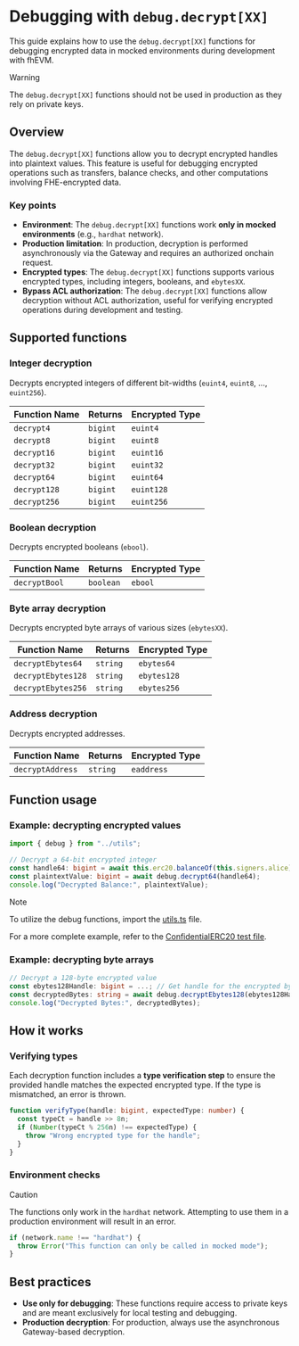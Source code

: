 # Debugging with `debug.decrypt[XX]`

This guide explains how to use the `debug.decrypt[XX]` functions for debugging encrypted data in mocked environments during development with fhEVM.

> [!WARNING]  
> The `debug.decrypt[XX]` functions should not be used in production as they rely on private keys.

## Overview

The `debug.decrypt[XX]` functions allow you to decrypt encrypted handles into plaintext values. This feature is useful for debugging encrypted operations such as transfers, balance checks, and other computations involving FHE-encrypted data.

### Key points

- **Environment**: The `debug.decrypt[XX]` functions work **only in mocked environments** (e.g., `hardhat` network).
- **Production limitation**: In production, decryption is performed asynchronously via the Gateway and requires an authorized onchain request.
- **Encrypted types**: The `debug.decrypt[XX]` functions supports various encrypted types, including integers, booleans, and `ebytesXX`.
- **Bypass ACL authorization**: The `debug.decrypt[XX]` functions allow decryption without ACL authorization, useful for verifying encrypted operations during development and testing.

## Supported functions

### Integer decryption

Decrypts encrypted integers of different bit-widths (`euint4`, `euint8`, ..., `euint256`).

| Function Name | Returns  | Encrypted Type |
| ------------- | -------- | -------------- |
| `decrypt4`    | `bigint` | `euint4`       |
| `decrypt8`    | `bigint` | `euint8`       |
| `decrypt16`   | `bigint` | `euint16`      |
| `decrypt32`   | `bigint` | `euint32`      |
| `decrypt64`   | `bigint` | `euint64`      |
| `decrypt128`  | `bigint` | `euint128`     |
| `decrypt256`  | `bigint` | `euint256`     |

### Boolean decryption

Decrypts encrypted booleans (`ebool`).

| Function Name | Returns   | Encrypted Type |
| ------------- | --------- | -------------- |
| `decryptBool` | `boolean` | `ebool`        |

### Byte array decryption

Decrypts encrypted byte arrays of various sizes (`ebytesXX`).

| Function Name      | Returns  | Encrypted Type |
| ------------------ | -------- | -------------- |
| `decryptEbytes64`  | `string` | `ebytes64`     |
| `decryptEbytes128` | `string` | `ebytes128`    |
| `decryptEbytes256` | `string` | `ebytes256`    |

### Address decryption

Decrypts encrypted addresses.

| Function Name    | Returns  | Encrypted Type |
| ---------------- | -------- | -------------- |
| `decryptAddress` | `string` | `eaddress`     |

## Function usage

### Example: decrypting encrypted values

```typescript
import { debug } from "../utils";

// Decrypt a 64-bit encrypted integer
const handle64: bigint = await this.erc20.balanceOf(this.signers.alice);
const plaintextValue: bigint = await debug.decrypt64(handle64);
console.log("Decrypted Balance:", plaintextValue);
```

> [!NOTE]  
> To utilize the debug functions, import the [utils.ts](https://github.com/zama-ai/fhevm-hardhat-template/blob/main/test/utils.ts) file.

For a more complete example, refer to the [ConfidentialERC20 test file](https://github.com/zama-ai/fhevm-hardhat-template/blob/f9505a67db31c988f49b6f4210df47ca3ce97841/test/confidentialERC20/ConfidentialERC20.ts#L181-L205).

### Example: decrypting byte arrays

```typescript
// Decrypt a 128-byte encrypted value
const ebytes128Handle: bigint = ...; // Get handle for the encrypted bytes
const decryptedBytes: string = await debug.decryptEbytes128(ebytes128Handle);
console.log("Decrypted Bytes:", decryptedBytes);
```

## **How it works**

### Verifying types

Each decryption function includes a **type verification step** to ensure the provided handle matches the expected encrypted type. If the type is mismatched, an error is thrown.

```typescript
function verifyType(handle: bigint, expectedType: number) {
  const typeCt = handle >> 8n;
  if (Number(typeCt % 256n) !== expectedType) {
    throw "Wrong encrypted type for the handle";
  }
}
```

### Environment checks

> [!CAUTION]
> The functions only work in the `hardhat` network. Attempting to use them in a production environment will result in an error.

```typescript
if (network.name !== "hardhat") {
  throw Error("This function can only be called in mocked mode");
}
```

## **Best practices**

- **Use only for debugging**: These functions require access to private keys and are meant exclusively for local testing and debugging.
- **Production decryption**: For production, always use the asynchronous Gateway-based decryption.

